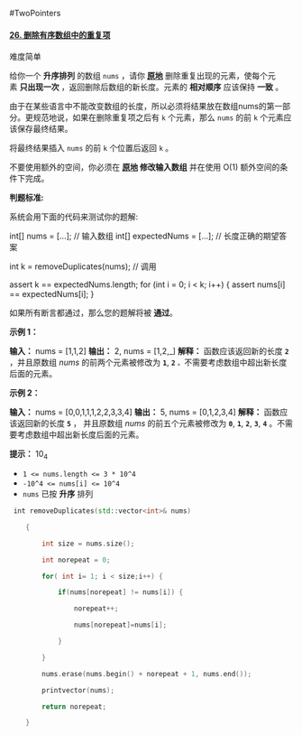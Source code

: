 #TwoPointers
#### [26. 删除有序数组中的重复项](https://leetcode.cn/problems/remove-duplicates-from-sorted-array/)

难度简单

给你一个 **升序排列** 的数组 `nums` ，请你 **[原地](http://baike.baidu.com/item/%E5%8E%9F%E5%9C%B0%E7%AE%97%E6%B3%95)** 删除重复出现的元素，使每个元素 **只出现一次** ，返回删除后数组的新长度。元素的 **相对顺序** 应该保持 **一致** 。

由于在某些语言中不能改变数组的长度，所以必须将结果放在数组nums的第一部分。更规范地说，如果在删除重复项之后有 `k` 个元素，那么 `nums` 的前 `k` 个元素应该保存最终结果。

将最终结果插入 `nums` 的前 `k` 个位置后返回 `k` 。

不要使用额外的空间，你必须在 **[原地](https://baike.baidu.com/item/%E5%8E%9F%E5%9C%B0%E7%AE%97%E6%B3%95) 修改输入数组** 并在使用 O(1) 额外空间的条件下完成。

**判题标准:**

系统会用下面的代码来测试你的题解:

int[] nums = [...]; // 输入数组
int[] expectedNums = [...]; // 长度正确的期望答案

int k = removeDuplicates(nums); // 调用

assert k == expectedNums.length;
for (int i = 0; i < k; i++) {
    assert nums[i] == expectedNums[i];
}

如果所有断言都通过，那么您的题解将被 **通过**。

**示例 1：**

**输入：** nums = [1,1,2]
**输出：** 2, nums = [1,2,_]
**解释：** 函数应该返回新的长度 **`2`** ，并且原数组 _nums_ 的前两个元素被修改为 **`1`**, **`2`** `。`不需要考虑数组中超出新长度后面的元素。

**示例 2：**

**输入：** nums = [0,0,1,1,1,2,2,3,3,4]
**输出：** 5, nums = [0,1,2,3,4]
**解释：** 函数应该返回新的长度 **`5`** ， 并且原数组 _nums_ 的前五个元素被修改为 **`0`**, **`1`**, **`2`**, **`3`**, **`4`** 。不需要考虑数组中超出新长度后面的元素。

**提示：**
10<sub>4</sub>
-   `1 <= nums.length <= 3 * 10^4`
-   `-10^4 <= nums[i] <= 10^4`
-   `nums` 已按 **升序** 排列

```cpp
 int removeDuplicates(std::vector<int>& nums)

    {

        int size = nums.size();

        int norepeat = 0;

        for( int i= 1; i < size;i++) {

            if(nums[norepeat] != nums[i]) {

                norepeat++;

                nums[norepeat]=nums[i];

            }

        }

        nums.erase(nums.begin() + norepeat + 1, nums.end());

        printvector(nums);

        return norepeat;

    }
```